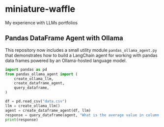 # miniature-waffle
My experience with LLMs portfolios

## Pandas DataFrame Agent with Ollama

This repository now includes a small utility module `pandas_ollama_agent.py`
that demonstrates how to build a LangChain agent for working with pandas data
frames powered by an Ollama-hosted language model.

```python
import pandas as pd
from pandas_ollama_agent import (
    create_ollama_llm,
    create_dataframe_agent,
    query_dataframe,
)

df = pd.read_csv("data.csv")
llm = create_ollama_llm()
agent = create_dataframe_agent(df, llm)
response = query_dataframe(agent, "What is the average value in column A?")
print(response)
```
